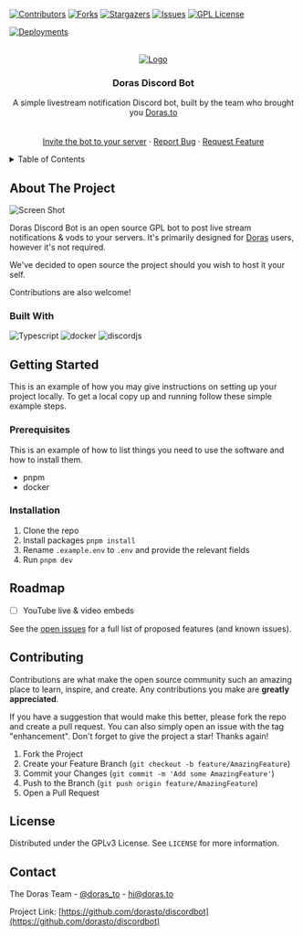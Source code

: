 <!-- Improved compatibility of back to top link: See: https://github.com/othneildrew/Best-README-Template/pull/73 -->
<a id="readme-top"></a>
<!--
*** Thanks for checking out the Best-README-Template. If you have a suggestion
*** that would make this better, please fork the repo and create a pull request
*** or simply open an issue with the tag "enhancement".
*** Don't forget to give the project a star!
*** Thanks again! Now go create something AMAZING! :D
-->



<!-- PROJECT SHIELDS -->
<!--
*** I'm using markdown "reference style" links for readability.
*** Reference links are enclosed in brackets [ ] instead of parentheses ( ).
*** See the bottom of this document for the declaration of the reference variables
*** for contributors-url, forks-url, etc. This is an optional, concise syntax you may use.
*** https://www.markdownguide.org/basic-syntax/#reference-style-links
-->
[![Contributors][contributors-shield]][contributors-url]
[![Forks][forks-shield]][forks-url]
[![Stargazers][stars-shield]][stars-url]
[![Issues][issues-shield]][issues-url]
[![GPL License][license-shield]][license-url]


[![Deployments](https://github.com/dorasto/discordbot/actions/workflows/docker-build.yml/badge.svg)](https://github.com/dorasto/discordbot/actions/workflows/docker-build.yml)

<!-- PROJECT LOGO -->
<br />
<div align="center">
  <a href="https://github.com/dorasto/discordbot">
    <img src="https://cdn.doras.to/doras/doras-logo-text.webp" alt="Logo">
  </a>

<h3 align="center">Doras Discord Bot</h3>
  <p align="center">
    A simple livestream notification Discord bot, built by the team who brought you <a href="https://doras.to">Doras.to</a>
    <br />
<!--     <a href="https://github.com/dorasto/discordbot"><strong>Explore the docs »</strong></a> -->
    <br />
    <br />
    <a href="https://discord.com/oauth2/authorize?client_id=1178674222873198612">Invite the bot to your server</a>
    ·
    <a href="https://github.com/dorasto/discordbot/issues/new?labels=bug&template=bug-report---.md">Report Bug</a>
    ·
    <a href="https://github.com/dorasto/discordbot/issues/new?labels=enhancement&template=feature-request---.md">Request Feature</a>
  </p>
</div>



<!-- TABLE OF CONTENTS -->
<details>
  <summary>Table of Contents</summary>
  <ol>
    <li>
      <a href="#about-the-project">About The Project</a>
      <ul>
        <li><a href="#built-with">Built With</a></li>
      </ul>
    </li>
    <li>
      <a href="#getting-started">Getting Started</a>
      <ul>
        <li><a href="#prerequisites">Prerequisites</a></li>
        <li><a href="#installation">Installation</a></li>
      </ul>
    </li>
    <li><a href="#roadmap">Roadmap</a></li>
    <li><a href="#contributing">Contributing</a></li>
    <li><a href="#license">License</a></li>
    <li><a href="#contact">Contact</a></li>
  </ol>
</details>



<!-- ABOUT THE PROJECT -->
## About The Project

![Screen Shot](https://cdn.doras.to/doras/dorasbot/Screenshot%202024-07-23%20065736.png)

Doras Discord Bot is an open source GPL bot to post live stream notifications & vods to your servers. It's primarily designed for [Doras] users, however it's not required.

We've decided to open source the project should you wish to host it your self. 

Contributions are also welcome!

### Built With

![Typescript]
![docker]
![discordjs]


<!-- GETTING STARTED -->
## Getting Started

This is an example of how you may give instructions on setting up your project locally.
To get a local copy up and running follow these simple example steps.

### Prerequisites

This is an example of how to list things you need to use the software and how to install them.
* pnpm
* docker

### Installation

1. Clone the repo
2. Install packages `pnpm install`
3. Rename `.example.env` to `.env` and provide the relevant fields
4. Run `pnpm dev`

<!-- ROADMAP -->
## Roadmap

- [ ] YouTube live & video embeds

See the [open issues](https://github.com/dorasto/discordbot/issues) for a full list of proposed features (and known issues).

<!-- CONTRIBUTING -->
## Contributing

Contributions are what make the open source community such an amazing place to learn, inspire, and create. Any contributions you make are **greatly appreciated**.

If you have a suggestion that would make this better, please fork the repo and create a pull request. You can also simply open an issue with the tag "enhancement".
Don't forget to give the project a star! Thanks again!

1. Fork the Project
2. Create your Feature Branch (`git checkout -b feature/AmazingFeature`)
3. Commit your Changes (`git commit -m 'Add some AmazingFeature'`)
4. Push to the Branch (`git push origin feature/AmazingFeature`)
5. Open a Pull Request

<!-- LICENSE -->
## License

Distributed under the GPLv3 License. See `LICENSE` for more information.


<!-- CONTACT -->
## Contact

The Doras Team - [@doras_to](https://twitter.com/doras_to) - hi@doras.to

Project Link: [https://github.com/dorasto/discordbot](https://github.com/dorasto/discordbot)

<!-- MARKDOWN LINKS & IMAGES -->
<!-- https://www.markdownguide.org/basic-syntax/#reference-style-links -->
[typescript]: https://img.shields.io/badge/typescript-3178c6?style=for-the-badge&logo=typescript&logoColor=white
[docker]: https://img.shields.io/badge/docker-2496ec?style=for-the-badge&logo=docker&logoColor=white
[discordjs]: https://img.shields.io/badge/discord.js-2496ec?style=for-the-badge&logo=discord&logoColor=white
[Doras]: https://doras.to
<!-- dummy data -->
[contributors-shield]: https://img.shields.io/github/contributors/dorasto/discordbot.svg?style=for-the-badge
[contributors-url]: https://github.com/dorasto/discordbot/graphs/contributors
[forks-shield]: https://img.shields.io/github/forks/dorasto/discordbot.svg?style=for-the-badge
[forks-url]: https://github.com/dorasto/discordbot/network/members
[stars-shield]: https://img.shields.io/github/stars/dorasto/discordbot.svg?style=for-the-badge
[stars-url]: https://github.com/dorasto/discordbot/stargazers
[issues-shield]: https://img.shields.io/github/issues/dorasto/discordbot.svg?style=for-the-badge
[issues-url]: https://github.com/dorasto/discordbot/issues
[license-shield]: https://img.shields.io/github/license/dorasto/discordbot.svg?style=for-the-badge
[license-url]: https://github.com/dorasto/discordbot/blob/main/LICENSE
[linkedin-shield]: https://img.shields.io/badge/-LinkedIn-black.svg?style=for-the-badge&logo=linkedin&colorB=555
[product-screenshot]: images/screenshot.png
[Next-url]: https://nextjs.org/
[React.js]: https://img.shields.io/badge/React-20232A?style=for-the-badge&logo=react&logoColor=61DAFB
[React-url]: https://reactjs.org/
[Vue.js]: https://img.shields.io/badge/Vue.js-35495E?style=for-the-badge&logo=vuedotjs&logoColor=4FC08D
[Vue-url]: https://vuejs.org/
[Angular.io]: https://img.shields.io/badge/Angular-DD0031?style=for-the-badge&logo=angular&logoColor=white
[Angular-url]: https://angular.io/
[Svelte.dev]: https://img.shields.io/badge/Svelte-4A4A55?style=for-the-badge&logo=svelte&logoColor=FF3E00
[Svelte-url]: https://svelte.dev/
[Laravel.com]: https://img.shields.io/badge/Laravel-FF2D20?style=for-the-badge&logo=laravel&logoColor=white
[Laravel-url]: https://laravel.com
[Bootstrap.com]: https://img.shields.io/badge/Bootstrap-563D7C?style=for-the-badge&logo=bootstrap&logoColor=white
[Bootstrap-url]: https://getbootstrap.com
[JQuery.com]: https://img.shields.io/badge/jQuery-0769AD?style=for-the-badge&logo=jquery&logoColor=white
[JQuery-url]: https://jquery.com 
